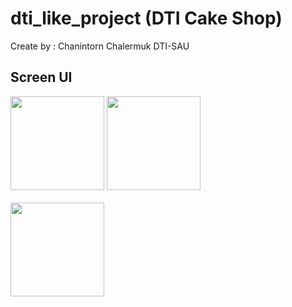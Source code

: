# dti_like_project (DTI Cake Shop)

Create by : Chanintorn Chalermuk DTI-SAU

## Screen UI

<!-- ![Screenshot_1707379977](https://github.com/chalermsukc/dti_like_project/assets/89175047/f91ec2e9-9ae3-40c6-9cf8-f1c6b0c4e644) -->
<img src="https://github.com/chalermsukc/dti_like_project/assets/89175047/f91ec2e9-9ae3-40c6-9cf8-f1c6b0c4e644" width="150px">
<!-- ![Screenshot_1707379980](https://github.com/chalermsukc/dti_like_project/assets/89175047/2fd20eba-d186-4d2a-bcac-71a687ca297c) -->
<img src="https://github.com/chalermsukc/dti_like_project/assets/89175047/2fd20eba-d186-4d2a-bcac-71a687ca297c" width="150px">
<br><br>
<!-- ![Screenshot_1707379984](https://github.com/chalermsukc/dti_like_project/assets/89175047/4ba3895c-602f-4bdd-ab5b-145df227bcf8) -->
<img src="https://github.com/chalermsukc/dti_like_project/assets/89175047/4ba3895c-602f-4bdd-ab5b-145df227bcf8" width="150px">
